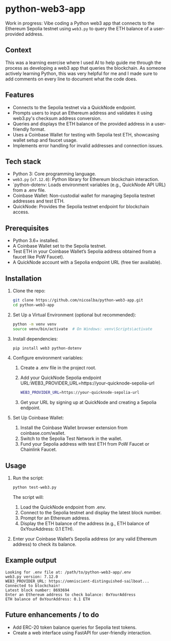 # python-web3-app

Work in progress: Vibe coding a Python web3 app that connects to the Ethereum Sepolia testnet using `web3.py` to query the ETH balance of a user-provided address. 

## Context

This was a learning exercise where I used AI to help guide me through the process as developing a web3 app that queries the blockchain. As someone actively learning Python, this was very helpful for me and I made sure to add comments on every line to document what the code does.

## Features

- Connects to the Sepolia testnet via a QuickNode endpoint.
- Prompts users to input an Ethereum address and validates it using web3.py's checksum address conversion.
- Queries and displays the ETH balance of the provided address in a user-friendly format.
- Uses a Coinbase Wallet for testing with Sepolia test ETH, showcasing wallet setup and faucet usage.
- Implements error handling for invalid addresses and connection issues.

## Tech stack

- Python 3: Core programming language.
- `web3.py` (`v7.12.0`): Python library for Ethereum blockchain interaction.
- `python-dotenv: Loads environment variables (e.g., QuickNode API URL) from a .env file.
- Coinbase Wallet: Non-custodial wallet for managing Sepolia testnet addresses and test ETH.
- QuickNode: Provides the Sepolia testnet endpoint for blockchain access.

## Prerequisites

- Python 3.6+ installed.
- A Coinbase Wallet set to the Sepolia testnet.
- Test ETH in your Coinbase Wallet’s Sepolia address obtained from a faucet like PoW Faucet).
- A QuickNode account with a Sepolia endpoint URL (free tier available).

## Installation

1. Clone the repo:

    ```bash
    git clone https://github.com/nicoalba/python-web3-app.git
    cd python-web3-app
    ```

2. Set Up a Virtual Environment (optional but recommended):

    ```bash
    python -m venv venv
    source venv/bin/activate  # On Windows: venv\Scripts\activate
    ```

3. Install dependencies:

    ```bash
    pip install web3 python-dotenv
    ```


4. Configure environment variables:

    1. Create a .env file in the project root.
    2. Add your QuickNode Sepolia endpoint URL:WEB3_PROVIDER_URL=https://your-quicknode-sepolia-url

        ```bash
        WEB3_PROVIDER_URL=https://your-quicknode-sepolia-url
        ```
    
    3. Get your URL by signing up at QuickNode and creating a Sepolia endpoint.


5. Set Up Coinbase Wallet:

    1. Install the Coinbase Wallet browser extension from coinbase.com/wallet.
    2. Switch to the Sepolia Test Network in the wallet.
    3. Fund your Sepolia address with test ETH from PoW Faucet or Chainlink Faucet.

## Usage

1. Run the script:

    ```bash
    python test-web3.py
    ```
    
    The script will:

    1. Load the QuickNode endpoint from .env.
    2. Connect to the Sepolia testnet and display the latest block number.
    3. Prompt for an Ethereum address.
    4. Display the ETH balance of the address (e.g., ETH balance of 0xYourAddress: 0.1 ETH).

  2. Enter your Coinbase Wallet’s Sepolia address (or any valid Ethereum address) to check its balance.

## Example output

```plain
Looking for .env file at: /path/to/python-web3-app/.env
web3.py version: 7.12.0
WEB3_PROVIDER_URL: https://omniscient-distinguished-sailboat...
Connected to blockchain!
Latest block number: 8693694
Enter an Ethereum address to check balance: 0xYourAddress
ETH balance of 0xYourAddress: 0.1 ETH
```

## Future enhancements / to do

- Add ERC-20 token balance queries for Sepolia test tokens.
- Create a web interface using FastAPI for user-friendly interaction.

